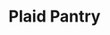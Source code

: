 ---
title: "Plaid Pantry"
url: /portland/plaid-pantry-northeast-lombard-street/
shop: convenience
---